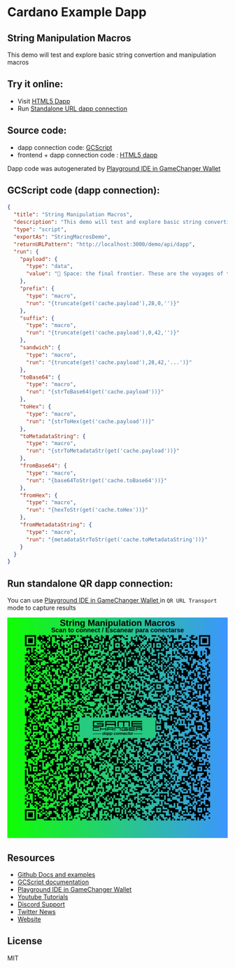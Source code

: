 
# Cardano Example Dapp

## **String Manipulation Macros**

This demo will test and explore basic string convertion and manipulation macros


## Try it online: 

-  Visit [HTML5 Dapp](https://gamechangerfinance.github.io/gamechanger.wallet/examples/String%20Manipulation%20Macros.html)
-  Run [Standalone URL dapp connection](https://beta-wallet.gamechanger.finance/api/2/run/1-H4sIAAAAAAAAA6WSX2obMRDGrzLdFyewrE0aSvFbSwstNFAa9wBj7awlqpWENOs_Nb5GXnvFHqGjXTtxiuME8iSN5tNvZj5pW7BhS8W0uOVo3AJu0JnQWWTjnQQq-lSURU1JRRPyoUhn2iSoqfWwMtYCU2JAVwOtg_WRYI7JKEgDUHm3pNjjsqY95rcHPm9C7mEoIrGQfOQP6b6voZNPUlOykbiL7uePb9-RmWJuSTOH6XhsvUKrfeLp28lkMs49jjGYcY0h5IudaLdFwI31WOftvnCNjJJfou1y-PfP3R3cBlQ0BdYEjXFooYnesaFYwUxTIkAZNWeXfoMLSuCbPkyMMWkT4LOT5kI0iSr4yik7wcZ12ZTWpCQGCN3fuyZ-oVsQOFrBykdbJynkIRH9At9xf25NQ72NOVBmaaz53Vs5aOfe1nYDC3kYTYJ0Hrwj0JjkTDZzaqTSm2JXFiFSY9ZHFvRvcfCo2LKsCpkuFsQXI4VKU7X3bXRZXr0vJ-VodLnLqNQ1r0BNyuurB5TMtjJKv6KvTKuqag9k_xETvbt-Gii2z_aik8wD5wudGbGHiOIs4YYY80cbfvQzsCPxGah8yfa5Aed9fub_Ix2cOUadnVHT-gRErhwTXjpj-6A7AX1MGfi73T_puX8zrAQAAA)

## Source code:

- dapp connection code: [GCScript](String%20Manipulation%20Macros.gcscript)
- frontend + dapp connection code : [HTML5 dapp](String%20Manipulation%20Macros.html)

Dapp code was autogenerated by [Playground IDE in GameChanger Wallet ](https://beta-wallet.gamechanger.finance/playground)

## GCScript code (dapp connection):
```json
{
  "title": "String Manipulation Macros",
  "description": "This demo will test and explore basic string convertion and manipulation macros",
  "type": "script",
  "exportAs": "StringMacrosDemo",
  "returnURLPattern": "http://localhost:3000/demo/api/dapp",
  "run": {
    "payload": {
      "type": "data",
      "value": "🖖 Space: the final frontier. These are the voyages of the starship Enterprise. Its continuing mission: to explore strange new worlds. To seek out new life and new civilizations. To boldly go where no one has gone before!"
    },
    "prefix": {
      "type": "macro",
      "run": "{truncate(get('cache.payload'),28,0,'')}"
    },
    "suffix": {
      "type": "macro",
      "run": "{truncate(get('cache.payload'),0,42,'')}"
    },
    "sandwich": {
      "type": "macro",
      "run": "{truncate(get('cache.payload'),28,42,'...')}"
    },
    "toBase64": {
      "type": "macro",
      "run": "{strToBase64(get('cache.payload'))}"
    },
    "toHex": {
      "type": "macro",
      "run": "{strToHex(get('cache.payload'))}"
    },
    "toMetadataString": {
      "type": "macro",
      "run": "{strToMetadataStr(get('cache.payload'))}"
    },
    "fromBase64": {
      "type": "macro",
      "run": "{base64ToStr(get('cache.toBase64'))}"
    },
    "fromHex": {
      "type": "macro",
      "run": "{hexToStr(get('cache.toHex'))}"
    },
    "fromMetadataString": {
      "type": "macro",
      "run": "{metadataStrToStr(get('cache.toMetadataString'))}"
    }
  }
}
```

## Run standalone QR dapp connection: 

You can use [Playground IDE in GameChanger Wallet ](https://beta-wallet.gamechanger.finance/playground) in `QR URL Transport` mode to capture results

[![This GCScript/URL is too large! make it shorter uploading parts to GCFS. Unable to generate QR code](String%20Manipulation%20Macros.png)](https://gamechangerfinance.github.io/gamechanger.wallet/examples/String%20Manipulation%20Macros.png)

## Resources
- [Github Docs and examples](https://github.com/GameChangerFinance/gamechanger.wallet/)
- [GCScript documentation](https://beta-wallet.gamechanger.finance/doc/api/v2/api.html)
- [Playground IDE in GameChanger Wallet ](https://beta-wallet.gamechanger.finance/playground)
- [Youtube Tutorials](https://www.youtube.com/@gamechanger.finance)
- [Discord Support](https://discord.gg/vpbfyRaDKG)
- [Twitter News](https://twitter.com/GameChangerOk)
- [Website](https://gamechanger.finance)

## License
MIT 
    
